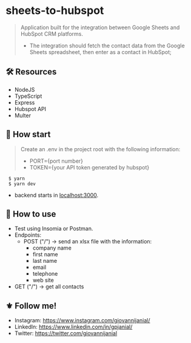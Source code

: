 # sheets-to-hubspot

>Application built for the integration between Google Sheets and HubSpot CRM platforms. 
> - The integration should fetch the contact data from the Google Sheets spreadsheet, then enter as a contact in HubSpot;


## :hammer_and_wrench: Resources
- NodeJS
- TypeScript
- Express
- Hubspot API
- Multer

## :rocket: How start
>Create an .env in the project root with the following information:
> - PORT={port number}
> - TOKEN={your API token generated by hubspot}
```
 $ yarn
 $ yarn dev
```
- backend starts in [localhost:3000](http://localhost:3000/).

## :steam_locomotive: How to use
- Test using Insomia or Postman.
- Endpoints: 
  - POST ("/") -> send an xlsx file with the information:
     - company name
     - first name
     - last name
     - email
     - telephone
     - web site
 - GET ("/") -> get all contacts

## :fleur_de_lis: Follow me!
- Instagram: https://www.instagram.com/giovannijanial/
- LinkedIn: https://www.linkedin.com/in/gpjanial/
- Twitter: https://twitter.com/giovannijanial
